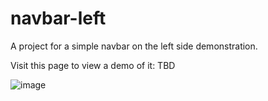 # navbar-left

A project for a simple navbar on the left side demonstration.

Visit this page to view a demo of it: TBD

![image](https://github.com/danmilldev/navbar-left/assets/126679134/f563f743-7bb9-46f7-8faa-a108d76c08d0)
